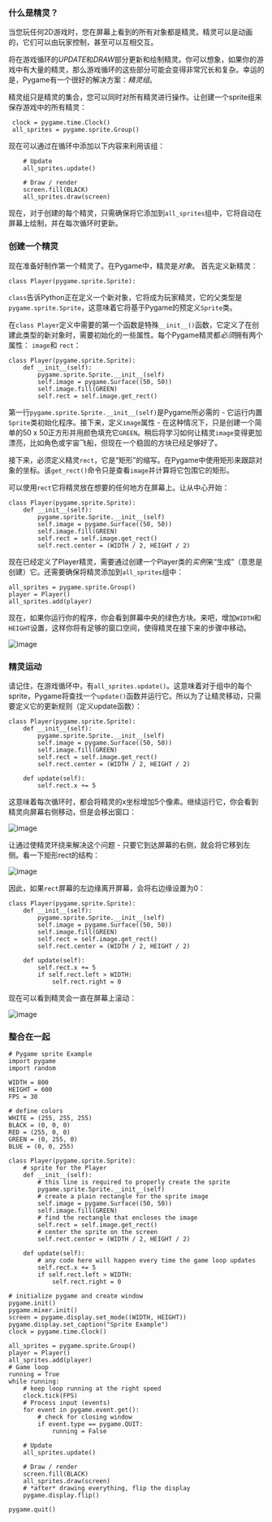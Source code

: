 ### 什么是精灵？

当您玩任何2D游戏时，您在屏幕上看到的所有对象都是精灵。精灵可以是动画的，它们可以由玩家控制，甚至可以互相交互。

将在游戏循环的*UPDATE*和*DRAW*部分更新和绘制精灵。你可以想象，如果你的游戏中有大量的精灵，那么游戏循环的这些部分可能会变得非常冗长和复杂。幸运的是，Pygame有一个很好的解决方案：*精灵组*。

精灵组只是精灵的集合，您可以同时对所有精灵进行操作。让创建一个sprite组来保存游戏中的所有精灵：

```
 clock = pygame.time.Clock()
 all_sprites = pygame.sprite.Group()

```

现在可以通过在循环中添加以下内容来利用该组：

```
    # Update
    all_sprites.update()

    # Draw / render
    screen.fill(BLACK)
    all_sprites.draw(screen)

```

现在，对于创建的每个精灵，只需确保将它添加到`all_sprites`组中，它将自动在屏幕上绘制，并在每次循环时更新。

### 创建一个精灵

现在准备好制作第一个精灵了。在Pygame中，精灵是*对象*。
首先定义新精灵：

```
class Player(pygame.sprite.Sprite):

```

`class`告诉Python正在定义一个新对象，它将成为玩家精灵，它的父类型是`pygame.sprite.Sprite`，这意味着它将基于Pygame的预定义`Sprite`类。

在`class Player`定义中需要的第一个函数是特殊`__init__()`函数，它定义了在创建此类型的新对象时，需要初始化的一些属性。每个Pygame精灵都*必须*拥有两个属性： `image`和 `rect`：

```
class Player(pygame.sprite.Sprite):
    def __init__(self):
        pygame.sprite.Sprite.__init__(self)
        self.image = pygame.Surface((50, 50))
        self.image.fill(GREEN)
        self.rect = self.image.get_rect()

```

第一行`pygame.sprite.Sprite.__init__(self)`是Pygame所必需的 - 它运行内置`Sprite`类初始化程序。接下来，定义`image`属性 - 在这种情况下，只是创建一个简单的50 x 50正方形并用颜色填充它`GREEN`。稍后将学习如何让精灵`image`变得更加漂亮，比如角色或宇宙飞船，但现在一个稳固的方块已经足够好了。

接下来，必须定义精灵`rect`，它是“矩形”的缩写。在Pygame中使用矩形来跟踪对象的坐标。该`get_rect()`命令只是查看`image`并计算将它包围它的矩形。

可以使用`rect`它将精灵放在想要的任何地方在屏幕上。让从中心开始：

```
class Player(pygame.sprite.Sprite):
    def __init__(self):
        pygame.sprite.Sprite.__init__(self)
        self.image = pygame.Surface((50, 50))
        self.image.fill(GREEN)
        self.rect = self.image.get_rect()
        self.rect.center = (WIDTH / 2, HEIGHT / 2)

```

现在已经定义了Player精灵，需要通过创建一个Player类的*实例*来“生成”（意思是创建）它。还需要确保将精灵添加到`all_sprites`组中：

```
all_sprites = pygame.sprite.Group()
player = Player()
all_sprites.add(player)

```

现在，如果你运行你的程序，你会看到屏幕中央的绿色方块。来吧，增加`WIDTH`和`HEIGHT`设置，这样你将有足够的窗口空间，使得精灵在接下来的步骤中移动。

![image](http://upload-images.jianshu.io/upload_images/468490-f260f36ff0648184.png?imageMogr2/auto-orient/strip%7CimageView2/2/w/1240)

### 精灵运动

请记住，在游戏循环中，有`all_sprites.update()`。这意味着对于组中的每个sprite，Pygame将查找一个`update()`函数并运行它。所以为了让精灵移动，只需要定义它的更新规则（定义update函数）：

```
class Player(pygame.sprite.Sprite):
    def __init__(self):
        pygame.sprite.Sprite.__init__(self)
        self.image = pygame.Surface((50, 50))
        self.image.fill(GREEN)
        self.rect = self.image.get_rect()
        self.rect.center = (WIDTH / 2, HEIGHT / 2)

    def update(self):
        self.rect.x += 5

```

这意味着每次循环时，都会将精灵的x坐标增加5个像素。继续运行它，你会看到精灵向屏幕右侧移动，但是会移出窗口：

![image](http://upload-images.jianshu.io/upload_images/468490-bcae437706b7d836.gif?imageMogr2/auto-orient/strip)

让通过使精灵环绕来解决这个问题 - 只要它到达屏幕的右侧，就会将它移到左侧。看一下矩形rect的结构：

![image](http://upload-images.jianshu.io/upload_images/468490-54067995bd9087db.png?imageMogr2/auto-orient/strip%7CimageView2/2/w/1240)

因此，如果`rect`屏幕的左边缘离开屏幕，会将右边缘设置为0：

```
class Player(pygame.sprite.Sprite):
    def __init__(self):
        pygame.sprite.Sprite.__init__(self)
        self.image = pygame.Surface((50, 50))
        self.image.fill(GREEN)
        self.rect = self.image.get_rect()
        self.rect.center = (WIDTH / 2, HEIGHT / 2)

    def update(self):
        self.rect.x += 5
        if self.rect.left > WIDTH:
            self.rect.right = 0

```

现在可以看到精灵会一直在屏幕上滚动：

![image](http://upload-images.jianshu.io/upload_images/468490-25be197bc43403f1.gif?imageMogr2/auto-orient/strip)

### 整合在一起
```
# Pygame sprite Example
import pygame
import random

WIDTH = 800
HEIGHT = 600
FPS = 30

# define colors
WHITE = (255, 255, 255)
BLACK = (0, 0, 0)
RED = (255, 0, 0)
GREEN = (0, 255, 0)
BLUE = (0, 0, 255)

class Player(pygame.sprite.Sprite):
    # sprite for the Player
    def __init__(self):
        # this line is required to properly create the sprite
        pygame.sprite.Sprite.__init__(self)
        # create a plain rectangle for the sprite image
        self.image = pygame.Surface((50, 50))
        self.image.fill(GREEN)
        # find the rectangle that encloses the image
        self.rect = self.image.get_rect()
        # center the sprite on the screen
        self.rect.center = (WIDTH / 2, HEIGHT / 2)

    def update(self):
        # any code here will happen every time the game loop updates
        self.rect.x += 5
        if self.rect.left > WIDTH:
            self.rect.right = 0

# initialize pygame and create window
pygame.init()
pygame.mixer.init()
screen = pygame.display.set_mode((WIDTH, HEIGHT))
pygame.display.set_caption("Sprite Example")
clock = pygame.time.Clock()

all_sprites = pygame.sprite.Group()
player = Player()
all_sprites.add(player)
# Game loop
running = True
while running:
    # keep loop running at the right speed
    clock.tick(FPS)
    # Process input (events)
    for event in pygame.event.get():
        # check for closing window
        if event.type == pygame.QUIT:
            running = False

    # Update
    all_sprites.update()

    # Draw / render
    screen.fill(BLACK)
    all_sprites.draw(screen)
    # *after* drawing everything, flip the display
    pygame.display.flip()

pygame.quit()
```


